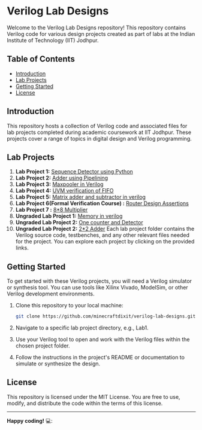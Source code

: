 # Verilog Lab Designs

Welcome to the Verilog Lab Designs repository! This repository contains Verilog code for various design projects created as part of labs at the Indian Institute of Technology (IIT) Jodhpur.

## Table of Contents

- [Introduction](#introduction)
- [Lab Projects](#lab-projects)
- [Getting Started](#getting-started)
- [License](#license)

## Introduction

This repository hosts a collection of Verilog code and associated files for lab projects completed during academic coursework at IIT Jodhpur. These projects cover a range of topics in digital design and Verilog programming.

## Lab Projects

1. **Lab Project 1:** [Sequence Detector using Python](https://github.com/minecraftdixit/Digital-ASIC-LAB/tree/main/lab1/) 
2. **Lab Project 2:** [Adder using Pipelining](https://github.com/minecraftdixit/Digital-ASIC-LAB/tree/main/lab2) 
3. **Lab Project 3:** [Maxpooler in Verilog ](https://github.com/minecraftdixit/Digital-ASIC-LAB/tree/main/lab3) 
4. **Lab Project 4:** [UVM verification of FIFO](https://github.com/minecraftdixit/Digital-ASIC-LAB/tree/main/lab4) 
5. **Lab Project 5:** [Matrix adder and subtractor in verilog ](https://github.com/minecraftdixit/Digital-ASIC-LAB/tree/main/lab5) 
6. **Lab Project 6(Formal Verification Course) :** [Router Design Assertions](https://github.com/minecraftdixit/Digital-ASIC-LAB/tree/main/lab6) 
7. **Lab Project 7 :** [8*8 Multiplier](https://github.com/minecraftdixit/Digital-ASIC-LAB/tree/main/lab7) 
8. **Ungraded Lab Project 1:** [Memory in verilog ](https://github.com/minecraftdixit/Digital-ASIC-LAB/tree/main/ungraded_1) 
9. **Ungraded Lab Project 2:** [One counter and Detector](https://github.com/minecraftdixit/Digital-ASIC-LAB/tree/main/ungraded_2)
10. **Ungraded Lab Project 2:** [2*2 Adder](https://github.com/minecraftdixit/Digital-ASIC-LAB/tree/main/ungraded_3)
Each lab project folder contains the Verilog source code, testbenches, and any other relevant files needed for the project. You can explore each project by clicking on the provided links.

## Getting Started

To get started with these Verilog projects, you will need a Verilog simulator or synthesis tool. You can use tools like Xilinx Vivado, ModelSim, or other Verilog development environments.

1. Clone this repository to your local machine:

   ```bash
   git clone https://github.com/minecraftdixit/verilog-lab-designs.git
   ```
 2.   Navigate to a specific lab project directory, e.g., Lab1.
 3. Use your Verilog tool to open and work with the Verilog files within the chosen project folder.
 4. Follow the instructions in the project's README or documentation to simulate or synthesize the design.

## License

This repository is licensed under the MIT License. You are free to use, modify, and distribute the code within the terms of this license.

---

**Happy coding!** 💻:
